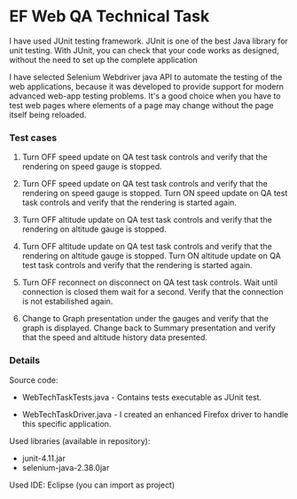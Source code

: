 EF Web QA Technical Task
=========

I have used JUnit testing framework. JUnit is one of the best Java library for unit testing. With JUnit, you can check that your code works as designed, without the need to set up the complete application

I have selected Selenium Webdriver java API to automate the testing of the web applications, because it was developed to provide support for modern advanced web-app testing problems. It's a good choice when you have to test web pages where elements of a page may change without the page itself being reloaded.


### Test cases

  1. Turn OFF speed update on QA test task controls and verify that the rendering on speed gauge is stopped.

  2. Turn OFF speed update on QA test task controls and verify that the rendering on speed gauge is stopped.
     Turn ON speed update on QA test task controls and verify that the rendering is started again.
  
  3. Turn OFF altitude update on QA test task controls and verify that the rendering on altitude gauge is stopped.

  4. Turn OFF altitude update on QA test task controls and verify that the rendering on altitude gauge is stopped.
     Turn ON altitude update on QA test task controls and verify that the rendering is started again.
  
  5. Turn OFF reconnect on disconnect on QA test task controls.
     Wait until connection is closed them wait for a second.
     Verify that the connection is not estabilished again.

  6. Change to Graph presentation under the gauges and verify that the graph is displayed.
     Change back to Summary presentation and verify that the speed and altitude history data presented. 

### Details

Source code:
  - WebTechTaskTests.java - Contains tests executable as JUnit test.

  - WebTechTaskDriver.java - I created an enhanced Firefox driver to handle this specific application.

Used libraries (available in repository):
  - junit-4.11.jar
  - selenium-java-2.38.0jar

Used IDE: Eclipse (you can import as project)
